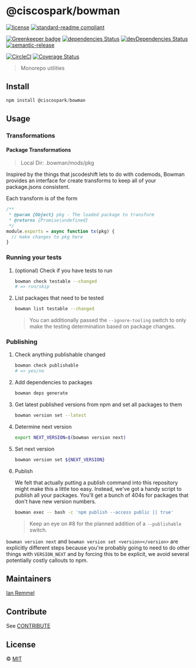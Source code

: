# @ciscospark/bowman

[![license](https://img.shields.io/github/license/ianwremmel/bowman.svg)](https://github.com/ianwremmel/bowman/blob/master/LICENSE)
[![standard-readme compliant](https://img.shields.io/badge/readme%20style-standard-brightgreen.svg?style=flat-square)](https://github.com/RichardLitt/standard-readme)

[![Greenkeeper badge](https://badges.greenkeeper.io/ianwremmel/bowman.svg?token=f557860f97be2ffae7d9428f5b1521bb54c091b4a7b9364506a700bcb24c7302&ts=1510673251040)](https://greenkeeper.io/)
[![dependencies Status](https://david-dm.org/ianwremmel/bowman/status.svg)](https://david-dm.org/ianwremmel/bowman)
[![devDependencies Status](https://david-dm.org/ianwremmel/bowman/dev-status.svg)](https://david-dm.org/ianwremmel/bowman?type=dev)
[![semantic-release](https://img.shields.io/badge/%20%20%F0%9F%93%A6%F0%9F%9A%80-semantic--release-e10079.svg)](https://github.com/semantic-release/semantic-release)

[![CircleCI](https://circleci.com/gh/ianwremmel/bowman.svg?style=svg)](https://circleci.com/gh/ianwremmel/bowman)
[![Coverage Status](https://coveralls.io/repos/github/ianwremmel/bowman/badge.svg?branch=master)](https://coveralls.io/github/ianwremmel/bowman?branch=master)

> Monorepo utilities

## Install

```js
npm install @ciscospark/bowman
```

## Usage

### Transformations

#### Package Transformations

> Local Dir: .bowman/mods/pkg

Inspired by the things that jscodeshift lets to do with codemods, Bowman provides an interface for create transforms to keep all of your package.jsons consistent.

Each transform is of the form

```js
/**
 * @param {Object} pkg - The loaded package to transform
 * @returns {Promise|undefined}
 */
module.exports = async function tx(pkg) {
  // make changes to pkg here
}
```

### Running your tests

1. (optional) Check if you have tests to run
    ```bash
    bowman check testable --changed
    # => run/skip
    ```

1. List packages that need to be tested
    ```bash
    bowman list testable --changed
    ```
    > You can additionally passed the `--ignore-tooling` switch to only make the testing determination based on package changes.

### Publishing

1. Check anything publishable changed
    ```bash
    bowman check publishable
    # => yes/no
    ```

1. Add dependencies to packages
    ```bash
    bowman deps generate
    ```

1. Get latest published versions from npm and set all packages to them
    ```bash
    bowman version set --latest
    ```

1. Determine next version
    ```bash
    export NEXT_VERSION=$(bowman version next)
    ```

1. Set next version
    ```bash
    bowman version set ${NEXT_VERSION}
    ```
1. Publish

    We felt that actually putting a publish command into this repository might make this a little too easy. Instead, we've got a handy script to publish all your packages. You'll get a bunch of 404s for packages that don't have new version numbers.

    ```bash
    bowman exec -- bash -c 'npm publish --access public || true'
    ```

    > Keep an eye on #8 for the planned addition of a `--publishable` switch.

`bowman version next` and `bowman version set <version></version>` are explicitly different steps because you're probably going to need to do other things with `VERSION_NEXT` and by forcing this to be explicit, we avoid several potentially costly callouts to npm.

## Maintainers

[Ian Remmel](https://github.com/ianwremmel)

## Contribute

See [CONTRIBUTE](CONTRIBUTE.md)

## License

&copy; [MIT](LICENSE)
